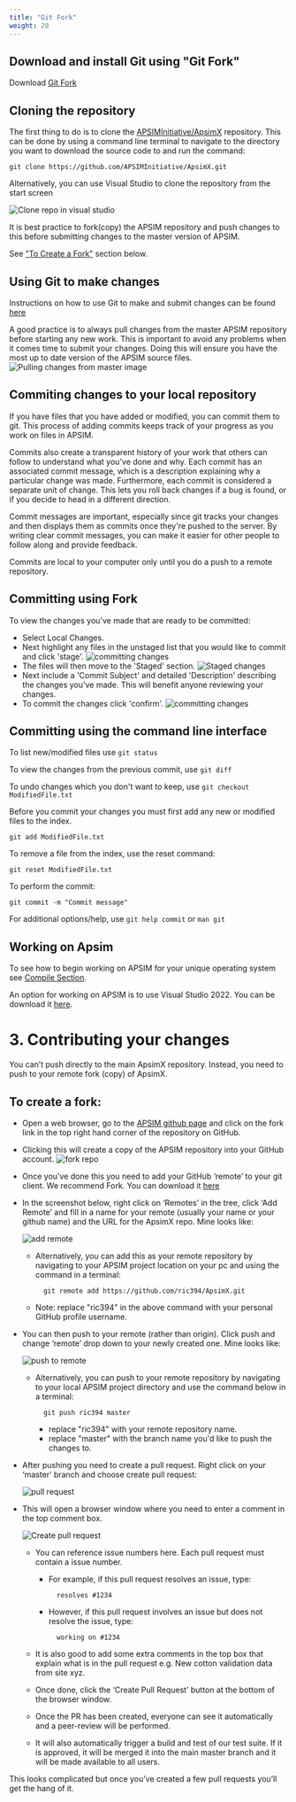 ```yaml
---
title: "Git Fork"
weight: 20
---
```


## Download and install Git using "Git Fork"


Download [Git Fork](https://git-fork.com/)

## Cloning the repository

The first thing to do is to clone the <a href="https://github.com/APSIMInitiative/ApsimX" target="_blank">APSIMInitiative/ApsimX</a> repository. This can be done by using a command line terminal to navigate to the directory you want to download the source code to and run the command:

	git clone https://github.com/APSIMInitiative/ApsimX.git

Alternatively, you can use Visual Studio to clone the repository from the start screen

![Clone repo in visual studio](/images/clone_repo_visual_studio.png)

It is best practice to fork(copy) the APSIM repository and push changes to this before submitting changes to the master version of APSIM.

See <a href="#to-create-a-fork">"To Create a Fork"</a> section below.

## Using Git to make changes

Instructions on how to use Git to make and submit changes can be found <a href="https://git-scm.com/doc" target="_blank">here</a>

A good practice is to always pull changes from the master APSIM repository before starting any new work. This is important to avoid any problems when it comes time to submit your changes.
Doing this will ensure you have the most up to date version of the APSIM source files.
![Pulling changes from master image](/images/pull_master_changes.png)


## Commiting changes to your local repository

If you have files that you have added or modified, you can commit them to git. This process of adding commits keeps track of your progress as you work on files in APSIM.

Commits also create a transparent history of your work that others can follow to understand what you've done and why. Each commit has an associated commit message, which is a description explaining why a particular change was made. Furthermore, each commit is considered a separate unit of change. This lets you roll back changes if a bug is found, or if you decide to head in a different direction.

Commit messages are important, especially since git tracks your changes and then displays them as commits once they're pushed to the server. By writing clear commit messages, you can make it easier for other people to follow along and provide feedback.

Commits are local to your computer only until you do a push to a remote repository.

## Committing using Fork

To view the changes you've made that are ready to be committed:

- Select Local Changes.
- Next highlight any files in the unstaged list that you would like to commit and click 'stage'.
![committing changes](/images/committing_changes.png)
- The files will then move to the 'Staged' section.
![Staged changes](/images/staged_changes.png)
- Next include a 'Commit Subject' and detailed 'Description' describing the changes you've made. This will benefit anyone reviewing your changes.
- To commit the changes click 'confirm'.
![committing changes](/images/confirm_commit.png)


## Committing using the command line interface

To list new/modified files use `git status`

To view the changes from the previous commit, use `git diff`

To undo changes which you don't want to keep, use `git checkout ModifiedFile.txt`

Before you commit your changes you must first add any new or modified files to the index.

```
git add ModifiedFile.txt
```

To remove a file from the index, use the reset command:

```
git reset ModifiedFile.txt
```

To perform the commit:

```
git commit -m "Commit message"
```

For additional options/help, use `git help commit` or `man git`



## Working on Apsim

To see how to begin working on APSIM for your unique operating system see <a href="/contribute/compile/" target="_blank">Compile Section</a>.

An option for working on APSIM is to use Visual Studio 2022. You can be download it <a href="https://visualstudio.microsoft.com/vs/" target="_blank">here</a>.


# 3. Contributing your changes

You can’t push directly to the main ApsimX repository. Instead, you need to push to your remote fork (copy) of ApsimX.

## To create a fork:

- Open a web browser, go to the <a href="https://github.com/APSIMInitiative/ApsimX" target="_blank">APSIM github page</a> and click on the fork link in the top right hand corner of the repository on GitHub.
- Clicking this will create a copy of the APSIM repository into your GitHub account.
	![fork repo](/images/fork_repo.png)
- Once you’ve done this you need to add your GitHub ‘remote’ to your git client. We recommend Fork. You can download it <a href="https://git-fork.com/" target="_blank"> here</a>

- In the screenshot below, right click on ‘Remotes’ in the tree, click ‘Add Remote’ and fill in a name for your remote (usually your name or your github name) and the URL for the ApsimX repo. Mine looks like:

	![add remote](/images/add_remote.png)

	- Alternatively, you can add this as your remote repository by navigating to your APSIM project location on your pc and using the command in a terminal:

			git remote add https://github.com/ric394/ApsimX.git

	- Note: replace "ric394" in the above command with your personal GitHub profile username.

- You can then push to your remote (rather than origin). Click push and change ‘remote’ drop down to your newly created one. Mine looks like:

	![push to remote](/images/push_to_remote.png)

	- Alternatively, you can push to your remote repository by navigating to your local APSIM project directory and use the command below in a terminal:

			git push ric394 master

		- replace "ric394" with your remote repository name.
		- replace "master" with the branch name you'd like to push the changes to.



- After pushing you need to create a pull request. Right click on your ‘master’ branch and choose create pull request:

	![pull request](/images/pull_request.png)

- This will open a browser window where you need to enter a comment in the top comment box.

	![Create pull request](/images/create_pull_request.png)

	- You can reference issue numbers here. Each pull request must contain a issue number.
		- For example, if this pull request resolves an issue, type:

				resolves #1234


		- However, if this pull request involves an issue but does not resolve the issue, type:

				working on #1234



	- It is also good to add some extra comments in the top box that explain what is in the pull request e.g. New cotton validation data from site xyz.

	- Once done, click the ‘Create Pull Request’ button at the bottom of the browser window.

	- Once the PR has been created, everyone can see it automatically and a peer-review will be performed.

	- It will also automatically trigger a build and test of our test suite. If it is approved, it will be merged it into the main master branch and it will be made available to all users.

This looks complicated but once you’ve created a few pull requests you’ll get the hang of it.


